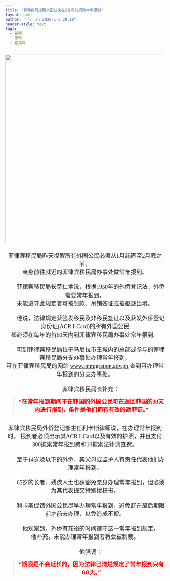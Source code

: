 ```yaml
---
title: "菲移民局提醒外国公民在2月底前须做常年报到"
layout: post
author: "「」 on 2020-1-3 20:18"
header-style: text
tags:
  - 新闻
  - 报到
  - 移民局
---
```


<head></head>
<body>
 <div align="center"> 
  <ignore_js_op> 
   <img aid="1324777" src="https://bbs.boniu123.cc/data/attachment/forum/202001/03/102210k9z4lcqic1ge21qk.jpg" zoomfile="data/attachment/forum/202001/03/102210k9z4lcqic1ge21qk.jpg" file="data/attachment/forum/202001/03/102210k9z4lcqic1ge21qk.jpg" width="600" inpost="1"> 
   <div class="tip tip_4 aimg_tip" id="aimg_1324777_menu" style="position: absolute; display: none" disautofocus="true"> 
    <div class="xs0"> 
     <p><strong>images (1).jpg</strong> <em class="xg1">(84.71 KB, 下载次数: 0)</em></p> 
     <p> <a href="forum.php?mod=attachment&amp;aid=MTMyNDc3N3wxZDE0YTIwYXwxNTc4MDU3MjgwfDB8NTQ1ODI2&amp;nothumb=yes" target="_blank">下载附件</a> &nbsp;<a href="javascript:;" onclick="showWindow(this.id, this.getAttribute('url'), 'get', 0);" id="savephoto_1324777" url="home.php?mod=spacecp&amp;ac=album&amp;op=saveforumphoto&amp;aid=1324777&amp;handlekey=savephoto_1324777">保存到相册</a> </p> 
     <p class="xg1 y"><span title="2020-1-3 10:22">10&nbsp;小时前</span> 上传</p> 
    </div> 
    <div class="tip_horn"></div> 
   </div> 
  </ignore_js_op> 
 </div> 
 <div align="center"> 
  <font face="微软雅黑"><font size="4"><br> </font></font> 
 </div> 
 <div align="center"> 
  <font face="微软雅黑"><font size="4">菲律宾移民局昨天提醒所有外国公民必须从1月起直至2月底之前，</font></font> 
 </div> 
 <div align="center"> 
  <font face="微软雅黑"><font size="4">亲身前往就近的菲律宾移民局办事处做常年报到。</font></font> 
 </div>
 <font face="微软雅黑"><font size="4"><br> </font></font> 
 <div align="center"> 
  <font face="微软雅黑"><font size="4">　　菲律宾移民局长莫仁地说，根据1950年的外侨登记法，外侨需要常年报到，</font></font> 
 </div> 
 <div align="center"> 
  <font face="微软雅黑"><font size="4">未能遵守此规定者可被罚款、吊销签证或被驱逐出境。</font></font> 
 </div>
 <font face="微软雅黑"><font size="4"><br> </font></font> 
 <div align="center"> 
  <font face="微软雅黑"><font size="4">　　他说，法律规定获签发移民及非移民签证以及获发外侨登记身份证(ACR I-Card)的所有外国公民</font></font> 
 </div> 
 <div align="center"> 
  <font face="微软雅黑"><font size="4">都必须在每年的首60天内到菲律宾移民局办事处常年报到。</font></font> 
 </div>
 <font face="微软雅黑"><font size="4"><br> </font></font> 
 <div align="center"> 
  <font face="微软雅黑"><font size="4">　　可到菲律宾移民局位于马尼拉市王城内的总部或参与的菲律宾移民局分支办事处办理常年报到，</font></font> 
 </div> 
 <div align="center"> 
  <font face="微软雅黑"><font size="4">可在菲律宾移民局的网站 <a href="http://www.immigration.gov.ph" target="_blank">www.immigration.gov.ph</a> 查到可办理常年报到的分支办事处。</font></font> 
 </div>
 <font face="微软雅黑"><font size="4"><br> </font></font> 
 <div align="center"> 
  <font face="微软雅黑"><font size="4">　　菲律宾移民局长补充：</font></font> 
 </div> 
 <div align="center"> 
  <div class="quote"> 
   <blockquote> 
    <font face="微软雅黑"><font size="4"><font color="#ff0000"><strong>“在常年报到期间不在菲国的外国公民可在返回菲国的30天内进行报到，条件是他们拥有有效的返菲证。”</strong></font></font></font> 
   </blockquote> 
  </div> 
  <br> 
 </div> 
 <div align="center"> 
  <font face="微软雅黑"><font size="4">菲律宾移民局外侨登记部主任利卡斯律师说，在办理常年报到时，</font></font> 
  <font face="微软雅黑"><font size="4">报到者必须出示其ACR I-Card以及有效的护照，并且支付300披索常年报到费和10披索法律调查费。</font></font> 
 </div>
 <font face="微软雅黑"><font size="4"><br> </font></font> 
 <div align="center"> 
  <font face="微软雅黑"><font size="4">　　至于14岁及以下的外侨，其父母或监护人有责任代表他们办理常年报到。</font></font> 
 </div>
 <font face="微软雅黑"><font size="4"><br> </font></font> 
 <div align="center"> 
  <font face="微软雅黑"><font size="4">　　65岁的长者、残疾人士也获豁免亲身办理常年报到，但必须为其代表提交特别授权书。</font></font> 
 </div>
 <font face="微软雅黑"><font size="4"><br> </font></font> 
 <div align="center"> 
  <font face="微软雅黑"><font size="4">　　利卡斯促请外国公民尽早办理常年报到，避免赶在最后期限前才前去办理，以免造成不便。</font></font> 
 </div>
 <font face="微软雅黑"><font size="4"><br> </font></font> 
 <div align="center"> 
  <font face="微软雅黑"><font size="4">　　他观察到，外侨有充裕的时间遵守这一常年报到规定，</font></font> 
 </div> 
 <div align="center"> 
  <font face="微软雅黑"><font size="4">他补充，未能办理常年报到者将会被制裁。</font></font> 
 </div>
 <font face="微软雅黑"><font size="4"><br> </font></font> 
 <div align="center"> 
  <font face="微软雅黑"><font size="4">　　他强调：</font></font> 
 </div> 
 <div align="center"> 
  <div class="quote"> 
   <blockquote> 
    <strong><font size="4"><font color="#ff0000">“期限是不会延长的，因为法律已清楚规定了常年报到只有60天。”</font></font></strong> 
   </blockquote> 
  </div> 
  <br> 
 </div>
 <br>
</body>


